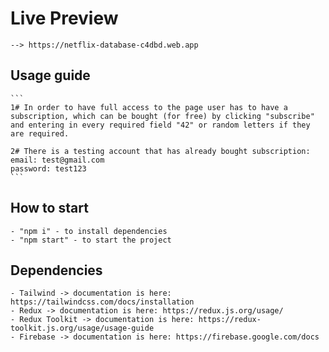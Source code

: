 # Live Preview

    --> https://netflix-database-c4dbd.web.app

## Usage guide

    ```
    1# In order to have full access to the page user has to have a subscription, which can be bought (for free) by clicking "subscribe" and entering in every required field "42" or random letters if they are required.

    2# There is a testing account that has already bought subscription:
    email: test@gmail.com
    password: test123
    ```

## How to start

    - "npm i" - to install dependencies
    - "npm start" - to start the project

## Dependencies

    - Tailwind -> documentation is here: https://tailwindcss.com/docs/installation
    - Redux -> documentation is here: https://redux.js.org/usage/
    - Redux Toolkit -> documentation is here: https://redux-toolkit.js.org/usage/usage-guide
    - Firebase -> documentation is here: https://firebase.google.com/docs
